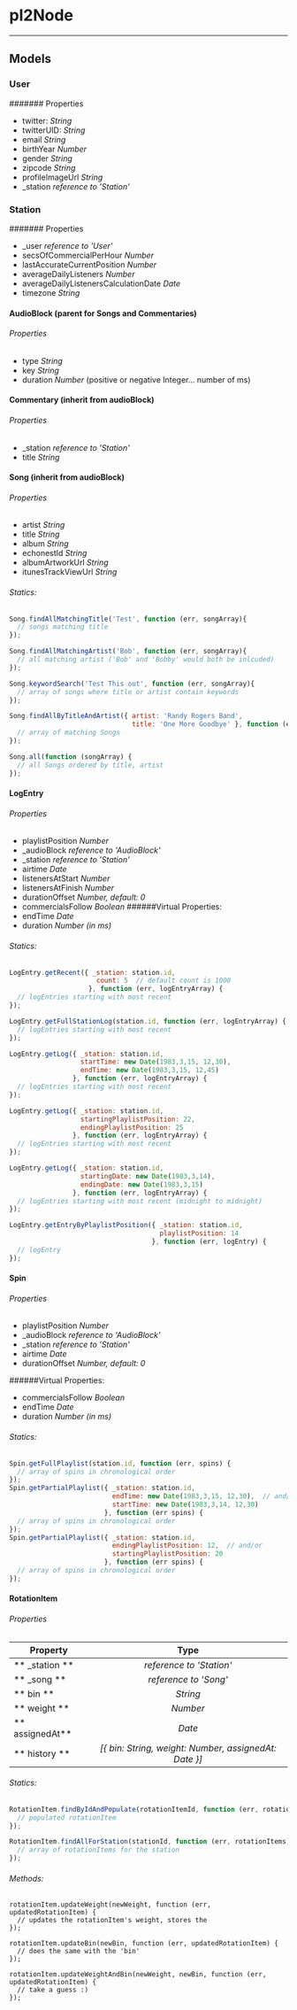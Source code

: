 # pl2Node

---------------------------
## Models

### User
####### Properties
* twitter:        *String*
* twitterUID:     *String*
* email           *String*
* birthYear       *Number*
* gender          *String*
* zipcode         *String*
* profileImageUrl *String*
* _station         *reference to 'Station'*

### Station
####### Properties
* _user           *reference to 'User'*
* secsOfCommercialPerHour     *Number*
* lastAccurateCurrentPosition  *Number*
* averageDailyListeners      *Number*
* averageDailyListenersCalculationDate       *Date*
* timezone          *String*

#### AudioBlock (parent for Songs and Commentaries)
###### Properties
* type *String*
* key  *String*
* duration *Number*  (positive or negative Integer... number of ms)

#### Commentary (inherit from audioBlock)
###### Properties
* _station         *reference to 'Station'*
* title            *String*

#### Song (inherit from audioBlock)
###### Properties
* artist *String*
* title *String*
* album *String*
* echonestId *String*
* albumArtworkUrl *String*
* itunesTrackViewUrl *String*


###### Statics:
```javascript
Song.findAllMatchingTitle('Test', function (err, songArray){
  // songs matching title
}); 

Song.findAllMatchingArtist('Bob', function (err, songArray){
  // all matching artist ('Bob' and 'Bobby' would both be inlcuded)
}); 

Song.keywordSearch('Test This out', function (err, songArray){
  // array of songs where title or artist contain keywords
}); 

Song.findAllByTitleAndArtist({ artist: 'Randy Rogers Band',
                               title: 'One More Goodbye' }, function (err, songArray){
  // array of matching Songs
}); 

Song.all(function (songArray) {
  // all Songs ordered by title, artist
});
```
#### LogEntry
###### Properties
* playlistPosition *Number*
* _audioBlock *reference to 'AudioBlock'*
* _station   *reference to 'Station'*
* airtime   *Date*
* listenersAtStart  *Number*
* listenersAtFinish *Number*
* durationOffset *Number, default: 0*
* commercialsFollow *Boolean*
######Virtual Properties:
* endTime *Date*
* duration *Number (in ms)*

###### Statics:
```javascript
LogEntry.getRecent({ _station: station.id,
                      count: 5  // default count is 1000
                    }, function (err, logEntryArray) {
  // logEntries starting with most recent
});

LogEntry.getFullStationLog(station.id, function (err, logEntryArray) {
  // logEntries starting with most recent
});

LogEntry.getLog({ _station: station.id,
                  startTime: new Date(1983,3,15, 12,30),
                  endTime: new Date(1983,3,15, 12,45) 
                }, function (err, logEntryArray) {
  // logEntries starting with most recent
});

LogEntry.getLog({ _station: station.id,
                  startingPlaylistPosition: 22,
                  endingPlaylistPosition: 25 
                }, function (err, logEntryArray) {
  // logEntries starting with most recent
});

LogEntry.getLog({ _station: station.id,
                  startingDate: new Date(1983,3,14),
                  endingDate: new Date(1983,3,15) 
                }, function (err, logEntryArray) {
  // logEntries starting with most recent (midnight to midnight)
});

LogEntry.getEntryByPlaylistPosition({ _station: station.id,
                                      playlistPosition: 14
                                    }, function (err, logEntry) {
  // logEntry
});
```
#### Spin
###### Properties
* playlistPosition *Number*
* _audioBlock *reference to 'AudioBlock'*
* _station   *reference to 'Station'*
* airtime   *Date*
* durationOffset *Number, default: 0*

######Virtual Properties:
* commercialsFollow *Boolean*
* endTime *Date*
* duration *Number (in ms)*

###### Statics:
```javascript
Spin.getFullPlaylist(station.id, function (err, spins) {
  // array of spins in chronological order
});
Spin.getPartialPlaylist({ _station: station.id,
                          endTime: new Date(1983,3,15, 12,30),  // and/or
                          startTime: new Date(1983,3,14, 12,30)
                        }, function (err spins) {
  // array of spins in chronological order
});
Spin.getPartialPlaylist({ _station: station.id,
                          endingPlaylistPosition: 12,  // and/or
                          startingPlaylistPosition: 20
                        }, function (err spins) {
  // array of spins in chronological order
});
```
#### RotationItem
###### Properties
| Property        | Type                        |
| --------        | :---:|
| ** _station **  |  *reference to 'Station'*   |
| ** _song    **  | *reference to 'Song'*       |
| ** bin      **  | *String*                    |
| ** weight   **  | *Number*                    |
| ** assignedAt** | *Date*                      |
| ** history **   |*[{ bin: String, weight: Number, assignedAt: Date }]* |

###### Statics:
```javascript
RotationItem.findByIdAndPopulate(rotationItemId, function (err, rotationItem) {
  // populated rotationItem
});

RotationItem.findAllForStation(stationId, function (err, rotationItems) {
  // array of rotationItems for the station
});
```
###### Methods:
```
rotationItem.updateWeight(newWeight, function (err, updatedRotationItem) {
  // updates the rotationItem's weight, stores the 
});

rotationItem.updateBin(newBin, function (err, updatedRotationItem) {
  // does the same with the 'bin'
});

rotationItem.updateWeightAndBin(newWeight, newBin, function (err, updatedRotationItem) {
  // take a guess :)
});
```
